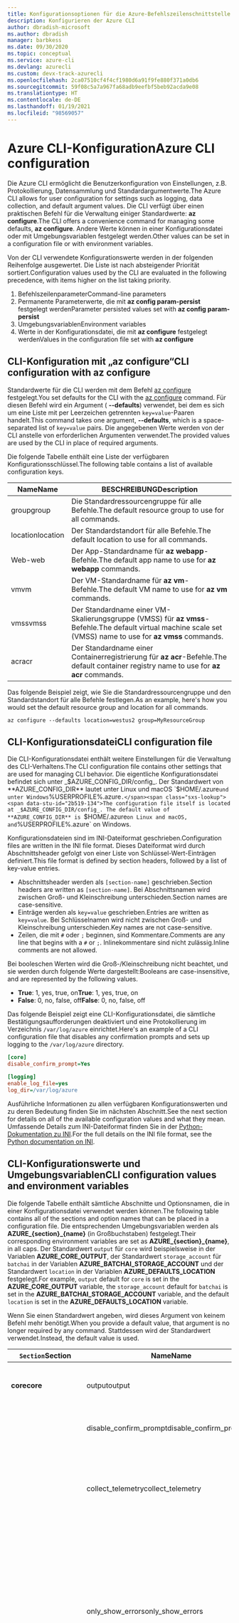 ```yaml
---
title: Konfigurationsoptionen für die Azure-Befehlszeilenschnittstelle
description: Konfigurieren der Azure CLI
author: dbradish-microsoft
ms.author: dbradish
manager: barbkess
ms.date: 09/30/2020
ms.topic: conceptual
ms.service: azure-cli
ms.devlang: azurecli
ms.custom: devx-track-azurecli
ms.openlocfilehash: 2ca07510cf4f4cf1980d6a91f9fe880f371a0db6
ms.sourcegitcommit: 59f08c5a7a967fa68adb9eefbf5beb92acda9e08
ms.translationtype: HT
ms.contentlocale: de-DE
ms.lasthandoff: 01/19/2021
ms.locfileid: "98569057"
---
```

# <a name="azure-cli-configuration"></a><span data-ttu-id="2b519-103">Azure CLI-Konfiguration</span><span class="sxs-lookup"><span data-stu-id="2b519-103">Azure CLI configuration</span></span>

<span data-ttu-id="2b519-104">Die Azure CLI ermöglicht die Benutzerkonfiguration von Einstellungen, z.B. Protokollierung, Datensammlung und Standardargumentwerte.</span><span class="sxs-lookup"><span data-stu-id="2b519-104">The Azure CLI allows for user configuration for settings such as logging, data collection, and default argument values.</span></span>
<span data-ttu-id="2b519-105">Die CLI verfügt über einen praktischen Befehl für die Verwaltung einiger Standardwerte: **az configure**.</span><span class="sxs-lookup"><span data-stu-id="2b519-105">The CLI offers a convenience command for managing some defaults, **az configure**.</span></span> <span data-ttu-id="2b519-106">Andere Werte können in einer Konfigurationsdatei oder mit Umgebungsvariablen festgelegt werden.</span><span class="sxs-lookup"><span data-stu-id="2b519-106">Other values can be set in a configuration file or with environment variables.</span></span>

<span data-ttu-id="2b519-107">Von der CLI verwendete Konfigurationswerte werden in der folgenden Reihenfolge ausgewertet. Die Liste ist nach absteigender Priorität sortiert.</span><span class="sxs-lookup"><span data-stu-id="2b519-107">Configuration values used by the CLI are evaluated in the following precedence, with items higher on the list taking priority.</span></span>

1. <span data-ttu-id="2b519-108">Befehlszeilenparameter</span><span class="sxs-lookup"><span data-stu-id="2b519-108">Command-line parameters</span></span>
1. <span data-ttu-id="2b519-109">Permanente Parameterwerte, die mit **az config param-persist** festgelegt werden</span><span class="sxs-lookup"><span data-stu-id="2b519-109">Parameter persisted values set with **az config param-persist**</span></span>
1. <span data-ttu-id="2b519-110">Umgebungsvariablen</span><span class="sxs-lookup"><span data-stu-id="2b519-110">Environment variables</span></span>
1. <span data-ttu-id="2b519-111">Werte in der Konfigurationsdatei, die mit **az configure** festgelegt werden</span><span class="sxs-lookup"><span data-stu-id="2b519-111">Values in the configuration file set with **az configure**</span></span>

## <a name="cli-configuration-with-az-configure"></a><span data-ttu-id="2b519-112">CLI-Konfiguration mit „az configure“</span><span class="sxs-lookup"><span data-stu-id="2b519-112">CLI configuration with az configure</span></span>

<span data-ttu-id="2b519-113">Standardwerte für die CLI werden mit dem Befehl [az configure](/cli/azure/reference-index#az-configure) festgelegt.</span><span class="sxs-lookup"><span data-stu-id="2b519-113">You set defaults for the CLI with the [az configure](/cli/azure/reference-index#az-configure) command.</span></span>
<span data-ttu-id="2b519-114">Für diesen Befehl wird ein Argument ( **--defaults**) verwendet, bei dem es sich um eine Liste mit per Leerzeichen getrennten `key=value`-Paaren handelt.</span><span class="sxs-lookup"><span data-stu-id="2b519-114">This command takes one argument, **--defaults**, which is a space-separated list of `key=value` pairs.</span></span> <span data-ttu-id="2b519-115">Die angegebenen Werte werden von der CLI anstelle von erforderlichen Argumenten verwendet.</span><span class="sxs-lookup"><span data-stu-id="2b519-115">The provided values are used by the CLI in place of required arguments.</span></span>

<span data-ttu-id="2b519-116">Die folgende Tabelle enthält eine Liste der verfügbaren Konfigurationsschlüssel.</span><span class="sxs-lookup"><span data-stu-id="2b519-116">The following table contains a list of available configuration keys.</span></span>

| <span data-ttu-id="2b519-117">Name</span><span class="sxs-lookup"><span data-stu-id="2b519-117">Name</span></span> | <span data-ttu-id="2b519-118">BESCHREIBUNG</span><span class="sxs-lookup"><span data-stu-id="2b519-118">Description</span></span> |
|------|-------------|
| <span data-ttu-id="2b519-119">group</span><span class="sxs-lookup"><span data-stu-id="2b519-119">group</span></span> | <span data-ttu-id="2b519-120">Die Standardressourcengruppe für alle Befehle.</span><span class="sxs-lookup"><span data-stu-id="2b519-120">The default resource group to use for all commands.</span></span> |
| <span data-ttu-id="2b519-121">location</span><span class="sxs-lookup"><span data-stu-id="2b519-121">location</span></span> | <span data-ttu-id="2b519-122">Der Standardstandort für alle Befehle.</span><span class="sxs-lookup"><span data-stu-id="2b519-122">The default location to use for all commands.</span></span> |
| <span data-ttu-id="2b519-123">Web-</span><span class="sxs-lookup"><span data-stu-id="2b519-123">web</span></span> | <span data-ttu-id="2b519-124">Der App-Standardname für **az webapp**-Befehle.</span><span class="sxs-lookup"><span data-stu-id="2b519-124">The default app name to use for **az webapp** commands.</span></span> |
| <span data-ttu-id="2b519-125">vm</span><span class="sxs-lookup"><span data-stu-id="2b519-125">vm</span></span> | <span data-ttu-id="2b519-126">Der VM-Standardname für **az vm**-Befehle.</span><span class="sxs-lookup"><span data-stu-id="2b519-126">The default VM name to use for **az vm** commands.</span></span> |
| <span data-ttu-id="2b519-127">vmss</span><span class="sxs-lookup"><span data-stu-id="2b519-127">vmss</span></span> | <span data-ttu-id="2b519-128">Der Standardname einer VM-Skalierungsgruppe (VMSS) für **az vmss**-Befehle.</span><span class="sxs-lookup"><span data-stu-id="2b519-128">The default virtual machine scale set (VMSS) name to use for  **az vmss** commands.</span></span> |
| <span data-ttu-id="2b519-129">acr</span><span class="sxs-lookup"><span data-stu-id="2b519-129">acr</span></span> | <span data-ttu-id="2b519-130">Der Standardname einer Containerregistrierung für **az acr**-Befehle.</span><span class="sxs-lookup"><span data-stu-id="2b519-130">The default container registry name to use for **az acr** commands.</span></span> |

<span data-ttu-id="2b519-131">Das folgende Beispiel zeigt, wie Sie die Standardressourcengruppe und den Standardstandort für alle Befehle festlegen.</span><span class="sxs-lookup"><span data-stu-id="2b519-131">As an example, here's how you would set the default resource group and location for all commands.</span></span>

```azurecli-interactive
az configure --defaults location=westus2 group=MyResourceGroup
```

## <a name="cli-configuration-file"></a><span data-ttu-id="2b519-132">CLI-Konfigurationsdatei</span><span class="sxs-lookup"><span data-stu-id="2b519-132">CLI configuration file</span></span>

<span data-ttu-id="2b519-133">Die CLI-Konfigurationsdatei enthält weitere Einstellungen für die Verwaltung des CLI-Verhaltens.</span><span class="sxs-lookup"><span data-stu-id="2b519-133">The CLI configuration file contains other settings that are used for managing CLI behavior.</span></span> <span data-ttu-id="2b519-134">Die eigentliche Konfigurationsdatei befindet sich unter _$AZURE_CONFIG_DIR/config_. Der Standardwert von **AZURE_CONFIG_DIR** lautet unter Linux und macOS `$HOME/.azure` und unter Windows `%USERPROFILE%\.azure`.</span><span class="sxs-lookup"><span data-stu-id="2b519-134">The configuration file itself is located at _$AZURE_CONFIG_DIR/config_. The default value of **AZURE_CONFIG_DIR** is `$HOME/.azure` on Linux and macOS, and `%USERPROFILE%\.azure` on Windows.</span></span>

<span data-ttu-id="2b519-135">Konfigurationsdateien sind im INI-Dateiformat geschrieben.</span><span class="sxs-lookup"><span data-stu-id="2b519-135">Configuration files are written in the INI file format.</span></span> <span data-ttu-id="2b519-136">Dieses Dateiformat wird durch Abschnittsheader gefolgt von einer Liste von Schlüssel-Wert-Einträgen definiert.</span><span class="sxs-lookup"><span data-stu-id="2b519-136">This file format is defined by section headers, followed by a list of key-value entries.</span></span>

* <span data-ttu-id="2b519-137">Abschnittsheader werden als `[section-name]` geschrieben.</span><span class="sxs-lookup"><span data-stu-id="2b519-137">Section headers are written as `[section-name]`.</span></span> <span data-ttu-id="2b519-138">Bei Abschnittsnamen wird zwischen Groß- und Kleinschreibung unterschieden.</span><span class="sxs-lookup"><span data-stu-id="2b519-138">Section names are case-sensitive.</span></span>
* <span data-ttu-id="2b519-139">Einträge werden als `key=value` geschrieben.</span><span class="sxs-lookup"><span data-stu-id="2b519-139">Entries are written as `key=value`.</span></span> <span data-ttu-id="2b519-140">Bei Schlüsselnamen wird nicht zwischen Groß- und Kleinschreibung unterschieden.</span><span class="sxs-lookup"><span data-stu-id="2b519-140">Key names are not case-sensitive.</span></span>
* <span data-ttu-id="2b519-141">Zeilen, die mit `#` oder `;` beginnen, sind Kommentare.</span><span class="sxs-lookup"><span data-stu-id="2b519-141">Comments are any line that begins with a `#` or `;`.</span></span> <span data-ttu-id="2b519-142">Inlinekommentare sind nicht zulässig.</span><span class="sxs-lookup"><span data-stu-id="2b519-142">Inline comments are not allowed.</span></span>

<span data-ttu-id="2b519-143">Bei booleschen Werten wird die Groß-/Kleinschreibung nicht beachtet, und sie werden durch folgende Werte dargestellt:</span><span class="sxs-lookup"><span data-stu-id="2b519-143">Booleans are case-insensitive, and are represented by the following values.</span></span>

* <span data-ttu-id="2b519-144">__True__: 1, yes, true, on</span><span class="sxs-lookup"><span data-stu-id="2b519-144">__True__: 1, yes, true, on</span></span>
* <span data-ttu-id="2b519-145">__False__: 0, no, false, off</span><span class="sxs-lookup"><span data-stu-id="2b519-145">__False__: 0, no, false, off</span></span>

<span data-ttu-id="2b519-146">Das folgende Beispiel zeigt eine CLI-Konfigurationsdatei, die sämtliche Bestätigungsaufforderungen deaktiviert und eine Protokollierung im Verzeichnis `/var/log/azure` einrichtet.</span><span class="sxs-lookup"><span data-stu-id="2b519-146">Here's an example of a CLI configuration file that disables any confirmation prompts and sets up logging to the `/var/log/azure` directory.</span></span>

```ini
[core]
disable_confirm_prompt=Yes

[logging]
enable_log_file=yes
log_dir=/var/log/azure
```

<span data-ttu-id="2b519-147">Ausführliche Informationen zu allen verfügbaren Konfigurationswerten und zu deren Bedeutung finden Sie im nächsten Abschnitt.</span><span class="sxs-lookup"><span data-stu-id="2b519-147">See the next section for details on all of the available configuration values and what they mean.</span></span> <span data-ttu-id="2b519-148">Umfassende Details zum INI-Dateiformat finden Sie in der [Python-Dokumentation zu INI](https://docs.python.org/3/library/configparser.html#supported-ini-file-structure).</span><span class="sxs-lookup"><span data-stu-id="2b519-148">For the full details on the INI file format, see the [Python documentation on INI](https://docs.python.org/3/library/configparser.html#supported-ini-file-structure).</span></span>

## <a name="cli-configuration-values-and-environment-variables"></a><span data-ttu-id="2b519-149">CLI-Konfigurationswerte und Umgebungsvariablen</span><span class="sxs-lookup"><span data-stu-id="2b519-149">CLI configuration values and environment variables</span></span>

<span data-ttu-id="2b519-150">Die folgende Tabelle enthält sämtliche Abschnitte und Optionsnamen, die in einer Konfigurationsdatei verwendet werden können.</span><span class="sxs-lookup"><span data-stu-id="2b519-150">The following table contains all of the sections and option names that can be placed in a configuration file.</span></span> <span data-ttu-id="2b519-151">Die entsprechenden Umgebungsvariablen werden als **AZURE_{section}_{name}** (in Großbuchstaben) festgelegt.</span><span class="sxs-lookup"><span data-stu-id="2b519-151">Their corresponding environment variables are set as **AZURE_{section}_{name}**, in all caps.</span></span> <span data-ttu-id="2b519-152">Der Standardwert `output` für `core` wird beispielsweise in der Variablen **AZURE_CORE_OUTPUT**, der Standardwert `storage_account` für `batchai` in der Variablen **AZURE_BATCHAI_STORAGE_ACCOUNT** und der Standardwert `location` in der Variablen **AZURE_DEFAULTS_LOCATION** festgelegt.</span><span class="sxs-lookup"><span data-stu-id="2b519-152">For example, `output` default for `core` is set in the **AZURE_CORE_OUTPUT** variable, the `storage_account` default for `batchai` is set in the **AZURE_BATCHAI_STORAGE_ACCOUNT** variable, and the default `location` is set in the **AZURE_DEFAULTS_LOCATION** variable.</span></span>

<span data-ttu-id="2b519-153">Wenn Sie einen Standardwert angeben, wird dieses Argument von keinem Befehl mehr benötigt.</span><span class="sxs-lookup"><span data-stu-id="2b519-153">When you provide a default value, that argument is no longer required by any command.</span></span> <span data-ttu-id="2b519-154">Stattdessen wird der Standardwert verwendet.</span><span class="sxs-lookup"><span data-stu-id="2b519-154">Instead, the default value is used.</span></span>

| <span data-ttu-id="2b519-155">`Section`</span><span class="sxs-lookup"><span data-stu-id="2b519-155">Section</span></span> | <span data-ttu-id="2b519-156">Name</span><span class="sxs-lookup"><span data-stu-id="2b519-156">Name</span></span>      | <span data-ttu-id="2b519-157">type</span><span class="sxs-lookup"><span data-stu-id="2b519-157">Type</span></span> | <span data-ttu-id="2b519-158">BESCHREIBUNG</span><span class="sxs-lookup"><span data-stu-id="2b519-158">Description</span></span>|
|---------|-----------|------|------------|
| <span data-ttu-id="2b519-159">__core__</span><span class="sxs-lookup"><span data-stu-id="2b519-159">__core__</span></span> | <span data-ttu-id="2b519-160">output</span><span class="sxs-lookup"><span data-stu-id="2b519-160">output</span></span> | <span data-ttu-id="2b519-161">Zeichenfolge</span><span class="sxs-lookup"><span data-stu-id="2b519-161">string</span></span> | <span data-ttu-id="2b519-162">Das Standardausgabeformat.</span><span class="sxs-lookup"><span data-stu-id="2b519-162">The default output format.</span></span> <span data-ttu-id="2b519-163">Dies kann **json**, **jsonc**, **tsv** oder **table** sein.</span><span class="sxs-lookup"><span data-stu-id="2b519-163">Can be one of **json**, **jsonc**, **tsv**, or **table**.</span></span> |
| | <span data-ttu-id="2b519-164">disable\_confirm\_prompt</span><span class="sxs-lookup"><span data-stu-id="2b519-164">disable\_confirm\_prompt</span></span> | <span data-ttu-id="2b519-165">boolean</span><span class="sxs-lookup"><span data-stu-id="2b519-165">boolean</span></span> | <span data-ttu-id="2b519-166">Dient zum Aktivieren/Deaktivieren von Bestätigungsaufforderungen.</span><span class="sxs-lookup"><span data-stu-id="2b519-166">Turn confirmation prompts on/off.</span></span> |
| | <span data-ttu-id="2b519-167">collect\_telemetry</span><span class="sxs-lookup"><span data-stu-id="2b519-167">collect\_telemetry</span></span> | <span data-ttu-id="2b519-168">boolean</span><span class="sxs-lookup"><span data-stu-id="2b519-168">boolean</span></span> | <span data-ttu-id="2b519-169">Erlaubt Microsoft das Sammeln anonymer Daten zur Verwendung der CLI.</span><span class="sxs-lookup"><span data-stu-id="2b519-169">Allow Microsoft to collect anonymous data on the usage of the CLI.</span></span> <span data-ttu-id="2b519-170">Informationen zum Datenschutz finden Sie in der [MIT-Lizenz für die Azure CLI](https://github.com/Azure/azure-cli/blob/dev/LICENSE).</span><span class="sxs-lookup"><span data-stu-id="2b519-170">For privacy information, see the [Azure CLI MIT license](https://github.com/Azure/azure-cli/blob/dev/LICENSE).</span></span> |
| | <span data-ttu-id="2b519-171">only\_show\_errors</span><span class="sxs-lookup"><span data-stu-id="2b519-171">only\_show\_errors</span></span> | <span data-ttu-id="2b519-172">boolean</span><span class="sxs-lookup"><span data-stu-id="2b519-172">boolean</span></span> | <span data-ttu-id="2b519-173">Fehler nur beim Befehlsaufruf anzeigen.</span><span class="sxs-lookup"><span data-stu-id="2b519-173">Only show errors during command invocation.</span></span> <span data-ttu-id="2b519-174">Anders ausgedrückt: Nur Fehler werden in **stderr** geschrieben.</span><span class="sxs-lookup"><span data-stu-id="2b519-174">In other words, only errors will be written to **stderr**.</span></span> <span data-ttu-id="2b519-175">Warnungen aus der Vorschau bzw. aus veralteten und experimentellen Befehlen werden unterdrückt.</span><span class="sxs-lookup"><span data-stu-id="2b519-175">It suppresses warnings from preview, deprecated and experimental commands.</span></span> <span data-ttu-id="2b519-176">Auch für einzelne Befehle mit dem Parameter **--only-show-errors** verfügbar.</span><span class="sxs-lookup"><span data-stu-id="2b519-176">It is also available for individual commands with the **--only-show-errors** parameter.</span></span> |
| | <span data-ttu-id="2b519-177">no\_color</span><span class="sxs-lookup"><span data-stu-id="2b519-177">no\_color</span></span> | <span data-ttu-id="2b519-178">boolean</span><span class="sxs-lookup"><span data-stu-id="2b519-178">boolean</span></span> | <span data-ttu-id="2b519-179">Farbe deaktivieren.</span><span class="sxs-lookup"><span data-stu-id="2b519-179">Disable color.</span></span> <span data-ttu-id="2b519-180">Ursprünglich farbigen Nachrichten wird das Präfix `DEBUG`, `INFO`, `WARNING` und `ERROR` vorangestellt.</span><span class="sxs-lookup"><span data-stu-id="2b519-180">Originally colored messages will be prefixed with `DEBUG`, `INFO`, `WARNING` and `ERROR`.</span></span> <span data-ttu-id="2b519-181">Hierdurch wird für eine Drittanbieterbibliothek das Problem umgangen, bei dem die Farbe des Terminals nach einer **stdout**-Umleitung nicht wiederhergestellt werden kann.</span><span class="sxs-lookup"><span data-stu-id="2b519-181">This bypasses the issue of a third-party library where the terminal's color cannot revert back after a **stdout** redirection.</span></span> |
| <span data-ttu-id="2b519-182">__logging__</span><span class="sxs-lookup"><span data-stu-id="2b519-182">__logging__</span></span> | <span data-ttu-id="2b519-183">enable\_log\_file</span><span class="sxs-lookup"><span data-stu-id="2b519-183">enable\_log\_file</span></span> | <span data-ttu-id="2b519-184">boolean</span><span class="sxs-lookup"><span data-stu-id="2b519-184">boolean</span></span> | <span data-ttu-id="2b519-185">Dient zum Aktivieren/Deaktivieren der Protokollierung.</span><span class="sxs-lookup"><span data-stu-id="2b519-185">Turn logging on/off.</span></span> |
| | <span data-ttu-id="2b519-186">log\_dir</span><span class="sxs-lookup"><span data-stu-id="2b519-186">log\_dir</span></span> | <span data-ttu-id="2b519-187">Zeichenfolge</span><span class="sxs-lookup"><span data-stu-id="2b519-187">string</span></span> | <span data-ttu-id="2b519-188">Das Verzeichnis, in das Protokolle geschrieben werden sollen.</span><span class="sxs-lookup"><span data-stu-id="2b519-188">The directory to write logs to.</span></span> <span data-ttu-id="2b519-189">Standardmäßig ist dieser Wert auf `${AZURE_CONFIG_DIR}/logs*` festgelegt.</span><span class="sxs-lookup"><span data-stu-id="2b519-189">By default this value is `${AZURE_CONFIG_DIR}/logs*`.</span></span> |
| <span data-ttu-id="2b519-190">__defaults__</span><span class="sxs-lookup"><span data-stu-id="2b519-190">__defaults__</span></span> | <span data-ttu-id="2b519-191">group</span><span class="sxs-lookup"><span data-stu-id="2b519-191">group</span></span> | <span data-ttu-id="2b519-192">Zeichenfolge</span><span class="sxs-lookup"><span data-stu-id="2b519-192">string</span></span> | <span data-ttu-id="2b519-193">Die Standardressourcengruppe für alle Befehle.</span><span class="sxs-lookup"><span data-stu-id="2b519-193">The default resource group to use for all commands.</span></span> |
| | <span data-ttu-id="2b519-194">location</span><span class="sxs-lookup"><span data-stu-id="2b519-194">location</span></span> | <span data-ttu-id="2b519-195">Zeichenfolge</span><span class="sxs-lookup"><span data-stu-id="2b519-195">string</span></span> | <span data-ttu-id="2b519-196">Der Standardstandort für alle Befehle.</span><span class="sxs-lookup"><span data-stu-id="2b519-196">The default location to use for all commands.</span></span> |
| | <span data-ttu-id="2b519-197">Web-</span><span class="sxs-lookup"><span data-stu-id="2b519-197">web</span></span> | <span data-ttu-id="2b519-198">Zeichenfolge</span><span class="sxs-lookup"><span data-stu-id="2b519-198">string</span></span> | <span data-ttu-id="2b519-199">Der App-Standardname für **az webapp**-Befehle.</span><span class="sxs-lookup"><span data-stu-id="2b519-199">The default app name to use for **az webapp** commands.</span></span> |
| | <span data-ttu-id="2b519-200">vm</span><span class="sxs-lookup"><span data-stu-id="2b519-200">vm</span></span> | <span data-ttu-id="2b519-201">Zeichenfolge</span><span class="sxs-lookup"><span data-stu-id="2b519-201">string</span></span> | <span data-ttu-id="2b519-202">Der VM-Standardname für **az vm**-Befehle.</span><span class="sxs-lookup"><span data-stu-id="2b519-202">The default VM name to use for **az vm** commands.</span></span> |
| | <span data-ttu-id="2b519-203">vmss</span><span class="sxs-lookup"><span data-stu-id="2b519-203">vmss</span></span> | <span data-ttu-id="2b519-204">Zeichenfolge</span><span class="sxs-lookup"><span data-stu-id="2b519-204">string</span></span> | <span data-ttu-id="2b519-205">Der Standardname einer VM-Skalierungsgruppe (VMSS) für **az vmss**-Befehle.</span><span class="sxs-lookup"><span data-stu-id="2b519-205">The default virtual machine scale set (VMSS) name to use for **az vmss** commands.</span></span> |
| | <span data-ttu-id="2b519-206">acr</span><span class="sxs-lookup"><span data-stu-id="2b519-206">acr</span></span> | <span data-ttu-id="2b519-207">Zeichenfolge</span><span class="sxs-lookup"><span data-stu-id="2b519-207">string</span></span> | <span data-ttu-id="2b519-208">Der Standardname einer Containerregistrierung für **az acr**-Befehle.</span><span class="sxs-lookup"><span data-stu-id="2b519-208">The default container registry name to use for **az acr** commands.</span></span> |
| <span data-ttu-id="2b519-209">__storage__</span><span class="sxs-lookup"><span data-stu-id="2b519-209">__storage__</span></span> | <span data-ttu-id="2b519-210">connection\_string</span><span class="sxs-lookup"><span data-stu-id="2b519-210">connection\_string</span></span> | <span data-ttu-id="2b519-211">Zeichenfolge</span><span class="sxs-lookup"><span data-stu-id="2b519-211">string</span></span> | <span data-ttu-id="2b519-212">Die Standardverbindungszeichenfolge für **az storage**-Befehle.</span><span class="sxs-lookup"><span data-stu-id="2b519-212">The default connection string to use for **az storage** commands.</span></span> |
| | <span data-ttu-id="2b519-213">account</span><span class="sxs-lookup"><span data-stu-id="2b519-213">account</span></span> | <span data-ttu-id="2b519-214">Zeichenfolge</span><span class="sxs-lookup"><span data-stu-id="2b519-214">string</span></span> | <span data-ttu-id="2b519-215">Der Standardkontoname für **az storage**-Befehle.</span><span class="sxs-lookup"><span data-stu-id="2b519-215">The default account name to use for **az storage** commands.</span></span> |
| | <span data-ttu-id="2b519-216">Schlüssel</span><span class="sxs-lookup"><span data-stu-id="2b519-216">key</span></span> | <span data-ttu-id="2b519-217">Zeichenfolge</span><span class="sxs-lookup"><span data-stu-id="2b519-217">string</span></span> | <span data-ttu-id="2b519-218">Der Standardkontoschlüssel für **az storage**-Befehle.</span><span class="sxs-lookup"><span data-stu-id="2b519-218">The default account key to use for **az storage** commands.</span></span> |
| | <span data-ttu-id="2b519-219">sas\_token</span><span class="sxs-lookup"><span data-stu-id="2b519-219">sas\_token</span></span> | <span data-ttu-id="2b519-220">Zeichenfolge</span><span class="sxs-lookup"><span data-stu-id="2b519-220">string</span></span> | <span data-ttu-id="2b519-221">Das SAS-Standardtoken für **az storage**-Befehle.</span><span class="sxs-lookup"><span data-stu-id="2b519-221">The default SAS token to use for **az storage** commands.</span></span> |
| <span data-ttu-id="2b519-222">__batchai__</span><span class="sxs-lookup"><span data-stu-id="2b519-222">__batchai__</span></span> | <span data-ttu-id="2b519-223">storage\_account</span><span class="sxs-lookup"><span data-stu-id="2b519-223">storage\_account</span></span> | <span data-ttu-id="2b519-224">Zeichenfolge</span><span class="sxs-lookup"><span data-stu-id="2b519-224">string</span></span> | <span data-ttu-id="2b519-225">Das Standardspeicherkonto für **az batchai**-Befehle.</span><span class="sxs-lookup"><span data-stu-id="2b519-225">The default storage account to use for **az batchai** commands.</span></span> |
| | <span data-ttu-id="2b519-226">storage\_key</span><span class="sxs-lookup"><span data-stu-id="2b519-226">storage\_key</span></span> | <span data-ttu-id="2b519-227">Zeichenfolge</span><span class="sxs-lookup"><span data-stu-id="2b519-227">string</span></span> | <span data-ttu-id="2b519-228">Der Standardspeicherschlüssel für **az batchai**-Befehle.</span><span class="sxs-lookup"><span data-stu-id="2b519-228">The default storage key to use for **az batchai** commands.</span></span> |
| <span data-ttu-id="2b519-229">__batch__</span><span class="sxs-lookup"><span data-stu-id="2b519-229">__batch__</span></span> | <span data-ttu-id="2b519-230">account</span><span class="sxs-lookup"><span data-stu-id="2b519-230">account</span></span> | <span data-ttu-id="2b519-231">Zeichenfolge</span><span class="sxs-lookup"><span data-stu-id="2b519-231">string</span></span> | <span data-ttu-id="2b519-232">Der Azure Batch-Standardkontoname für **az batch**-Befehle.</span><span class="sxs-lookup"><span data-stu-id="2b519-232">The default Azure Batch account name to use for **az batch** commands.</span></span> |
| | <span data-ttu-id="2b519-233">access\_key</span><span class="sxs-lookup"><span data-stu-id="2b519-233">access\_key</span></span> | <span data-ttu-id="2b519-234">Zeichenfolge</span><span class="sxs-lookup"><span data-stu-id="2b519-234">string</span></span> | <span data-ttu-id="2b519-235">Der Standardzugriffsschlüssel für **az batch**-Befehle.</span><span class="sxs-lookup"><span data-stu-id="2b519-235">The default access key to use for **az batch** commands.</span></span> <span data-ttu-id="2b519-236">Wird nur für die `aad`-Autorisierung verwendet.</span><span class="sxs-lookup"><span data-stu-id="2b519-236">Only used with `aad` authorization.</span></span> |
| | <span data-ttu-id="2b519-237">endpoint</span><span class="sxs-lookup"><span data-stu-id="2b519-237">endpoint</span></span> | <span data-ttu-id="2b519-238">Zeichenfolge</span><span class="sxs-lookup"><span data-stu-id="2b519-238">string</span></span> | <span data-ttu-id="2b519-239">Der Standardendpunkt für **az batch**-Befehle, mit dem eine Verbindung hergestellt werden soll.</span><span class="sxs-lookup"><span data-stu-id="2b519-239">The default endpoint to connect to for **az batch** commands.</span></span> |
| | <span data-ttu-id="2b519-240">auth\_mode</span><span class="sxs-lookup"><span data-stu-id="2b519-240">auth\_mode</span></span> | <span data-ttu-id="2b519-241">Zeichenfolge</span><span class="sxs-lookup"><span data-stu-id="2b519-241">string</span></span> | <span data-ttu-id="2b519-242">Der Autorisierungsmodus für **az batch**-Befehle.</span><span class="sxs-lookup"><span data-stu-id="2b519-242">The authorization mode to use for **az batch** commands.</span></span> <span data-ttu-id="2b519-243">Kann `shared_key` oder `aad` sein.</span><span class="sxs-lookup"><span data-stu-id="2b519-243">Can be `shared_key` or `aad`.</span></span> |
| <span data-ttu-id="2b519-244">__cloud__</span><span class="sxs-lookup"><span data-stu-id="2b519-244">__cloud__</span></span> | <span data-ttu-id="2b519-245">name</span><span class="sxs-lookup"><span data-stu-id="2b519-245">name</span></span> | <span data-ttu-id="2b519-246">Zeichenfolge</span><span class="sxs-lookup"><span data-stu-id="2b519-246">string</span></span> | <span data-ttu-id="2b519-247">Die Standardcloud für alle **az**-Befehle.</span><span class="sxs-lookup"><span data-stu-id="2b519-247">The default cloud for all **az** commands.</span></span>  <span data-ttu-id="2b519-248">Die möglichen Werte sind `AzureCloud` (Standard) oder `AzureChinaCloud`, `AzureUSGovernment`, `AzureGermanCloud`.</span><span class="sxs-lookup"><span data-stu-id="2b519-248">The possible values are  `AzureCloud` (default), `AzureChinaCloud`, `AzureUSGovernment`, `AzureGermanCloud`.</span></span> <span data-ttu-id="2b519-249">Zum Ändern von Clouds können Sie den Befehl **az cloud set –name** verwenden.</span><span class="sxs-lookup"><span data-stu-id="2b519-249">To change clouds, you can use the **az cloud set –name** command.</span></span>  <span data-ttu-id="2b519-250">Ein Beispiel finden Sie unter [Verwalten von Clouds mit der Azure CLI](manage-clouds-azure-cli.md).</span><span class="sxs-lookup"><span data-stu-id="2b519-250">For an example, see [Manage Clouds with the Azure CLI](manage-clouds-azure-cli.md).</span></span> |
| <span data-ttu-id="2b519-251">__extension__</span><span class="sxs-lookup"><span data-stu-id="2b519-251">__extension__</span></span> | <span data-ttu-id="2b519-252">use_dynamic_install</span><span class="sxs-lookup"><span data-stu-id="2b519-252">use_dynamic_install</span></span> | <span data-ttu-id="2b519-253">Zeichenfolge</span><span class="sxs-lookup"><span data-stu-id="2b519-253">string</span></span> | <span data-ttu-id="2b519-254">Installiert eine Erweiterung, wenn sie noch nicht hinzugefügt wurde und ein Befehl über sie ausgeführt wird.</span><span class="sxs-lookup"><span data-stu-id="2b519-254">Install an extension if it's not added yet when running a command from it.</span></span> <span data-ttu-id="2b519-255">Mögliche Werte: `no` (Standard), `yes_prompt`, `yes_without_prompt`.</span><span class="sxs-lookup"><span data-stu-id="2b519-255">The possible values are `no` (default), `yes_prompt`, `yes_without_prompt`.</span></span> |
| | <span data-ttu-id="2b519-256">run_after_dynamic_install</span><span class="sxs-lookup"><span data-stu-id="2b519-256">run_after_dynamic_install</span></span> | <span data-ttu-id="2b519-257">boolean</span><span class="sxs-lookup"><span data-stu-id="2b519-257">boolean</span></span> | <span data-ttu-id="2b519-258">Setzt die Befehlsausführung fort, wenn eine Erweiterung dynamisch für ihn installiert wird.</span><span class="sxs-lookup"><span data-stu-id="2b519-258">Continue to run the command when an extension is dynamically installed for it.</span></span> <span data-ttu-id="2b519-259">Der Standardwert ist `False`.</span><span class="sxs-lookup"><span data-stu-id="2b519-259">Default is `False`.</span></span> |

> [!NOTE]
> <span data-ttu-id="2b519-260">In Ihrer Konfigurationsdatei begegnen Ihnen unter Umständen noch andere Werte, aber diese werden direkt über CLI-Befehle verwaltet (z. B. **az configure**).</span><span class="sxs-lookup"><span data-stu-id="2b519-260">You may see other values in your configuration file, but these are managed directly through CLI commands, including **az configure**.</span></span> <span data-ttu-id="2b519-261">Abgesehen von den in der obigen Tabelle aufgeführten Werten sollten Sie keine anderen Werte selbst ändern.</span><span class="sxs-lookup"><span data-stu-id="2b519-261">The ones listed in the table above are the only values you should change yourself.</span></span>

## <a name="see-also"></a><span data-ttu-id="2b519-262">Siehe auch</span><span class="sxs-lookup"><span data-stu-id="2b519-262">See also</span></span>

- [<span data-ttu-id="2b519-263">Permanente Azure CLI-Parameter</span><span class="sxs-lookup"><span data-stu-id="2b519-263">How-to work with Azure CLI parameter persist</span></span>](param-persist-howto.md)
- [<span data-ttu-id="2b519-264">Tutorial: Verwenden von permanenten Parametern mit sequenziellen Azure CLI-Befehlen</span><span class="sxs-lookup"><span data-stu-id="2b519-264">Tutorial: Use parameter persist with sequential Azure CLI commands</span></span>](param-persist-tutorial.md)

